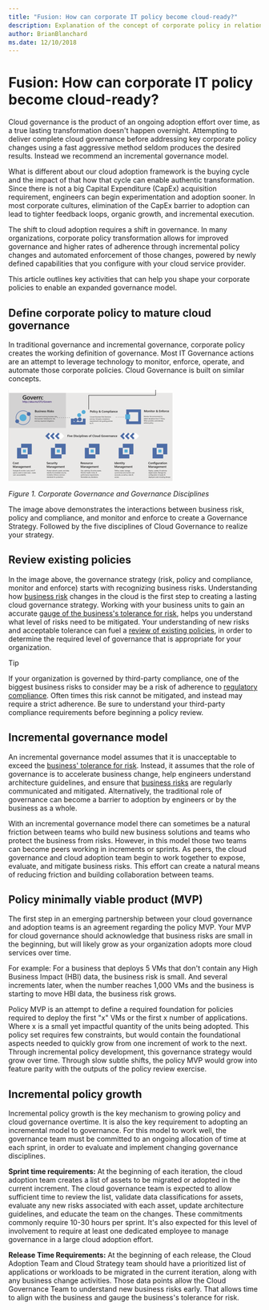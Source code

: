 ```yaml
---
title: "Fusion: How can corporate IT policy become cloud-ready?"
description: Explanation of the concept of corporate policy in relation to cloud governance
author: BrianBlanchard
ms.date: 12/10/2018
---
```


# Fusion: How can corporate IT policy become cloud-ready?

Cloud governance is the product of an ongoing adoption effort over time, as a true lasting transformation doesn't happen overnight. Attempting to deliver complete cloud governance before addressing key corporate policy changes using a fast aggressive method seldom produces the desired results. Instead we recommend an incremental governance model. 

What is different about our cloud adoption framework is the buying cycle and the impact of that how that cycle can enable authentic transformation. Since there is not a big Capital Expenditure (CapEx) acquisition requirement, engineers can begin experimentation and adoption sooner. In most corporate cultures, elimination of the CapEx barrier to adoption can lead to tighter feedback loops, organic growth, and incremental execution.

The shift to cloud adoption requires a shift in governance. In many organizations, corporate policy transformation allows for improved governance and higher rates of adherence through incremental policy changes and automated enforcement of those changes, powered by newly defined capabilities that you configure with your cloud service provider. 

This article outlines key activities that can help you shape your corporate policies to enable an expanded governance model.

## Define corporate policy to mature cloud governance

In traditional governance and incremental governance, corporate policy creates the working definition of governance. Most IT Governance actions are an attempt to leverage technology to monitor, enforce, operate, and automate those corporate policies. Cloud Governance is built on similar concepts.

![Corporate Governance and Governance Disciplines](../../_images/operational-transformation-govern.png)

*Figure 1. Corporate Governance and Governance Disciplines*

The image above demonstrates the interactions between business risk, policy and compliance, and monitor and enforce to create a Governance Strategy. Followed by the five disciplines of Cloud Governance to realize your strategy.

## Review existing policies

In the image above, the governance strategy (risk, policy and compliance, monitor and enforce) starts with recognizing business risks. Understanding how [business risk](understanding-business-risk.md) changes in the cloud is the first step to creating a lasting cloud governance strategy. Working with your business units to gain an accurate [gauge of the business's tolerance for risk](../../risk-tolerance.md), helps you understand what level of risks need to be mitigated. Your understanding of new risks and acceptable tolerance can fuel a [review of existing policies](what-is-a-cloud-policy-review.md), in order to determine the required level of governance that is appropriate for your organization.

> [!TIP]
> If your organization is governed by third-party compliance, one of the biggest business risks to consider may be a risk of adherence to [regulatory compliance](what-is-regulatory-compliance.md). Often times this risk cannot be mitigated, and instead may require a strict adherence. Be sure to understand your third-party compliance requirements before beginning a policy review.

## Incremental governance model

An incremental governance model assumes that it is unacceptable to exceed the [business' tolerance for risk](../../risk-tolerance.md). Instead, it assumes that the role of governance is to accelerate business change, help engineers understand architecture guidelines, and ensure that [business risks](understanding-business-risk.md) are regularly communicated and mitigated. Alternatively, the traditional role of governance can become a barrier to adoption by engineers or by the business as a whole.

With an incremental governance model there can sometimes be a natural friction between teams who build new business solutions and teams who protect the business from risks. However, in this model those two teams can become peers working in increments or sprints. As peers, the cloud governance and cloud adoption team begin to work together to expose, evaluate, and mitigate business risks. This effort can create a natural means of reducing friction and building collaboration between teams.

## Policy minimally viable product (MVP)

The first step in an emerging partnership between your cloud governance and adoption teams is an agreement regarding the policy MVP. Your MVP for cloud governance should acknowledge that business risks are small in the beginning, but will likely grow as your organization adopts more cloud services over time.

For example: For a business that deploys 5 VMs that don't contain any High Business Impact (HBI) data, the business risk is small. And several increments later, when the number reaches 1,000 VMs and the business is starting to move HBI data, the business risk grows.

Policy MVP is an attempt to define a required foundation for policies required to deploy the first "x" VMs or the first x number of applications. Where x is a small yet impactful quantity of the units being adopted. This policy set requires few constraints, but would contain the foundational aspects needed to quickly grow from one increment of work to the next. Through incremental policy development, this governance strategy would grow over time. Through slow subtle shifts, the policy MVP would grow into feature parity with the outputs of the policy review exercise.

## Incremental policy growth

Incremental policy growth is the key mechanism to growing policy and cloud governance overtime. It is also the key requirement to adopting an incremental model to governance. For this model to work well, the governance team must be committed to an ongoing allocation of time at each sprint, in order to evaluate and implement changing governance disciplines.

**Sprint time requirements:** At the beginning of each iteration, the cloud adoption team creates a list of assets to be migrated or adopted in the current increment. The cloud governance team is expected to allow sufficient time to review the list, validate data classifications for assets, evaluate any new risks associated with each asset, update architecture guidelines, and educate the team on the changes. These commitments commonly require 10-30 hours per sprint. It's also expected for this level of involvement to require at least one dedicated employee to manage governance in a large cloud adoption effort.

**Release Time Requirements:** At the beginning of each release, the Cloud Adoption Team and Cloud Strategy team should have a prioritized list of applications or workloads to be migrated in the current iteration, along with any business change activities. Those data points allow the Cloud Governance Team to understand new business risks early. That allows time to align with the business and gauge the business's tolerance for risk.
